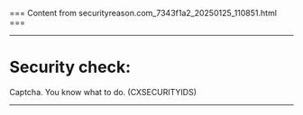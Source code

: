 === Content from securityreason.com_7343f1a2_20250125_110851.html ===


---

# Security check:

Captcha. You know what to do. (CXSECURITYIDS)

---


